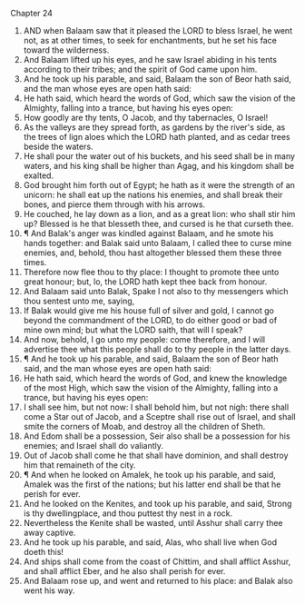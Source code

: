 

Chapter 24

1. AND when Balaam saw that it pleased the LORD to bless Israel, he went not, as at other times, to seek for enchantments, but he set his face toward the wilderness.
2. And Balaam lifted up his eyes, and he saw Israel abiding in his tents according to their tribes; and the spirit of God came upon him.
3. And he took up his parable, and said, Balaam the son of Beor hath said, and the man whose eyes are open hath said:
4. He hath said, which heard the words of God, which saw the vision of the Almighty, falling into a trance, but having his eyes open:
5. How goodly are thy tents, O Jacob, and thy tabernacles, O Israel!
6. As the valleys are they spread forth, as gardens by the river's side, as the trees of lign aloes which the LORD hath planted, and as cedar trees beside the waters.
7. He shall pour the water out of his buckets, and his seed shall be in many waters, and his king shall be higher than Agag, and his kingdom shall be exalted.
8. God brought him forth out of Egypt; he hath as it were the strength of an unicorn: he shall eat up the nations his enemies, and shall break their bones, and pierce them through with his arrows.
9. He couched, he lay down as a lion, and as a great lion: who shall stir him up?  Blessed is he that blesseth thee, and cursed is he that curseth thee.
10. ¶ And Balak's anger was kindled against Balaam, and he smote his hands together: and Balak said unto Balaam, I called thee to curse mine enemies, and, behold, thou hast altogether blessed them these three times.
11. Therefore now flee thou to thy place: I thought to promote thee unto great honour; but, lo, the LORD hath kept thee back from honour.
12. And Balaam said unto Balak, Spake I not also to thy messengers which thou sentest unto me, saying,
13. If Balak would give me his house full of silver and gold, I cannot go beyond the commandment of the LORD, to do either good or bad of mine own mind; but what the LORD saith, that will I speak?
14. And now, behold, I go unto my people: come therefore, and I will advertise thee what this people shall do to thy people in the latter days.
15. ¶ And he took up his parable, and said, Balaam the son of Beor hath said, and the man whose eyes are open hath said:
16. He hath said, which heard the words of God, and knew the knowledge of the most High, which saw the vision of the Almighty, falling into a trance, but having his eyes open:
17. I shall see him, but not now: I shall behold him, but not nigh: there shall come a Star out of Jacob, and a Sceptre shall rise out of Israel, and shall smite the corners of Moab, and destroy all the children of Sheth.
18. And Edom shall be a possession, Seir also shall be a possession for his enemies; and Israel shall do valiantly.
19. Out of Jacob shall come he that shall have dominion, and shall destroy him that remaineth of the city.
20. ¶ And when he looked on Amalek, he took up his parable, and said, Amalek was the first of the nations; but his latter end shall be that he perish for ever.
21. And he looked on the Kenites, and took up his parable, and said, Strong is thy dwellingplace, and thou puttest thy nest in a rock.
22. Nevertheless the Kenite shall be wasted, until Asshur shall carry thee away captive.
23. And he took up his parable, and said, Alas, who shall live when God doeth this!
24. And ships shall come from the coast of Chittim, and shall afflict Asshur, and shall afflict Eber, and he also shall perish for ever.
25. And Balaam rose up, and went and returned to his place: and Balak also went his way.
